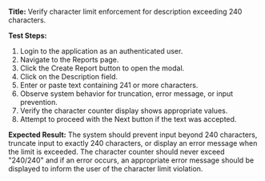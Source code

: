 **Title:** Verify character limit enforcement for description exceeding 240 characters.

**Test Steps:**
1. Login to the application as an authenticated user.
2. Navigate to the Reports page.
3. Click the Create Report button to open the modal.
4. Click on the Description field.
5. Enter or paste text containing 241 or more characters.
6. Observe system behavior for truncation, error message, or input prevention.
7. Verify the character counter display shows appropriate values.
8. Attempt to proceed with the Next button if the text was accepted.

**Expected Result:**
The system should prevent input beyond 240 characters, truncate input to exactly 240 characters, or display an error message when the limit is exceeded. The character counter should never exceed "240/240" and if an error occurs, an appropriate error message should be displayed to inform the user of the character limit violation.